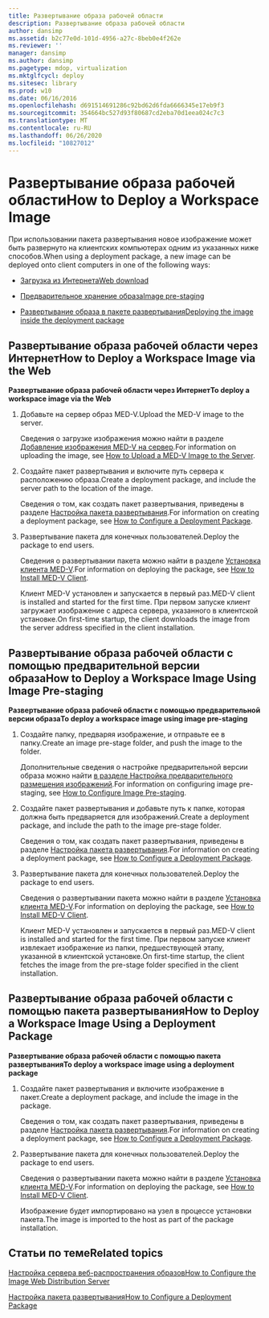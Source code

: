 ```yaml
---
title: Развертывание образа рабочей области
description: Развертывание образа рабочей области
author: dansimp
ms.assetid: b2c77e0d-101d-4956-a27c-8beb0e4f262e
ms.reviewer: ''
manager: dansimp
ms.author: dansimp
ms.pagetype: mdop, virtualization
ms.mktglfcycl: deploy
ms.sitesec: library
ms.prod: w10
ms.date: 06/16/2016
ms.openlocfilehash: d691514691286c92bd62d6fda6666345e17eb9f3
ms.sourcegitcommit: 354664bc527d93f80687cd2eba70d1eea024c7c3
ms.translationtype: MT
ms.contentlocale: ru-RU
ms.lasthandoff: 06/26/2020
ms.locfileid: "10827012"
---
```

# <span data-ttu-id="d0928-103">Развертывание образа рабочей области</span><span class="sxs-lookup"><span data-stu-id="d0928-103">How to Deploy a Workspace Image</span></span>


<span data-ttu-id="d0928-104">При использовании пакета развертывания новое изображение может быть развернуто на клиентских компьютерах одним из указанных ниже способов.</span><span class="sxs-lookup"><span data-stu-id="d0928-104">When using a deployment package, a new image can be deployed onto client computers in one of the following ways:</span></span>

-   [<span data-ttu-id="d0928-105">Загрузка из Интернета</span><span class="sxs-lookup"><span data-stu-id="d0928-105">Web download</span></span>](#bkmk-howtodeployaworkspaceimageviatheweb)

-   [<span data-ttu-id="d0928-106">Предварительное хранение образа</span><span class="sxs-lookup"><span data-stu-id="d0928-106">Image pre-staging</span></span>](#bkmk-howtodeployaworkspaceimageusingimageprestaging)

-   [<span data-ttu-id="d0928-107">Развертывание образа в пакете развертывания</span><span class="sxs-lookup"><span data-stu-id="d0928-107">Deploying the image inside the deployment package</span></span>](#bkmk-howtodeployaworkspaceimageusingadeploymentapackage)

## <a href="" id="bkmk-howtodeployaworkspaceimageviatheweb"></a><span data-ttu-id="d0928-108">Развертывание образа рабочей области через Интернет</span><span class="sxs-lookup"><span data-stu-id="d0928-108">How to Deploy a Workspace Image via the Web</span></span>


**<span data-ttu-id="d0928-109">Развертывание образа рабочей области через Интернет</span><span class="sxs-lookup"><span data-stu-id="d0928-109">To deploy a workspace image via the Web</span></span>**

1.  <span data-ttu-id="d0928-110">Добавьте на сервер образ MED-V.</span><span class="sxs-lookup"><span data-stu-id="d0928-110">Upload the MED-V image to the server.</span></span>

    <span data-ttu-id="d0928-111">Сведения о загрузке изображения можно найти в разделе [Добавление изображения MED-V на сервер](how-to-upload-a-med-v-image-to-the-server.md).</span><span class="sxs-lookup"><span data-stu-id="d0928-111">For information on uploading the image, see [How to Upload a MED-V Image to the Server](how-to-upload-a-med-v-image-to-the-server.md).</span></span>

2.  <span data-ttu-id="d0928-112">Создайте пакет развертывания и включите путь сервера к расположению образа.</span><span class="sxs-lookup"><span data-stu-id="d0928-112">Create a deployment package, and include the server path to the location of the image.</span></span>

    <span data-ttu-id="d0928-113">Сведения о том, как создать пакет развертывания, приведены в разделе [Настройка пакета развертывания](how-to-configure-a-deployment-package.md).</span><span class="sxs-lookup"><span data-stu-id="d0928-113">For information on creating a deployment package, see [How to Configure a Deployment Package](how-to-configure-a-deployment-package.md).</span></span>

3.  <span data-ttu-id="d0928-114">Развертывание пакета для конечных пользователей.</span><span class="sxs-lookup"><span data-stu-id="d0928-114">Deploy the package to end users.</span></span>

    <span data-ttu-id="d0928-115">Сведения о развертывании пакета можно найти в разделе [Установка клиента MED-V](how-to-install-med-v-clientdeployment-package.md).</span><span class="sxs-lookup"><span data-stu-id="d0928-115">For information on deploying the package, see [How to Install MED-V Client](how-to-install-med-v-clientdeployment-package.md).</span></span>

    <span data-ttu-id="d0928-116">Клиент MED-V установлен и запускается в первый раз.</span><span class="sxs-lookup"><span data-stu-id="d0928-116">MED-V client is installed and started for the first time.</span></span> <span data-ttu-id="d0928-117">При первом запуске клиент загружает изображение с адреса сервера, указанного в клиентской установке.</span><span class="sxs-lookup"><span data-stu-id="d0928-117">On first-time startup, the client downloads the image from the server address specified in the client installation.</span></span>

## <a href="" id="bkmk-howtodeployaworkspaceimageusingimageprestaging"></a><span data-ttu-id="d0928-118">Развертывание образа рабочей области с помощью предварительной версии образа</span><span class="sxs-lookup"><span data-stu-id="d0928-118">How to Deploy a Workspace Image Using Image Pre-staging</span></span>


**<span data-ttu-id="d0928-119">Развертывание образа рабочей области с помощью предварительной версии образа</span><span class="sxs-lookup"><span data-stu-id="d0928-119">To deploy a workspace image using image pre-staging</span></span>**

1.  <span data-ttu-id="d0928-120">Создайте папку, предваряя изображение, и отправьте ее в папку.</span><span class="sxs-lookup"><span data-stu-id="d0928-120">Create an image pre-stage folder, and push the image to the folder.</span></span>

    <span data-ttu-id="d0928-121">Дополнительные сведения о настройке предварительной версии образа можно найти [в разделе Настройка предварительного размещения изображений](how-to-configure-image-pre-staging.md).</span><span class="sxs-lookup"><span data-stu-id="d0928-121">For information on configuring image pre-staging, see [How to Configure Image Pre-staging](how-to-configure-image-pre-staging.md).</span></span>

2.  <span data-ttu-id="d0928-122">Создайте пакет развертывания и добавьте путь к папке, которая должна быть предваряется для изображений.</span><span class="sxs-lookup"><span data-stu-id="d0928-122">Create a deployment package, and include the path to the image pre-stage folder.</span></span>

    <span data-ttu-id="d0928-123">Сведения о том, как создать пакет развертывания, приведены в разделе [Настройка пакета развертывания](how-to-configure-a-deployment-package.md).</span><span class="sxs-lookup"><span data-stu-id="d0928-123">For information on creating a deployment package, see [How to Configure a Deployment Package](how-to-configure-a-deployment-package.md).</span></span>

3.  <span data-ttu-id="d0928-124">Развертывание пакета для конечных пользователей.</span><span class="sxs-lookup"><span data-stu-id="d0928-124">Deploy the package to end users.</span></span>

    <span data-ttu-id="d0928-125">Сведения о развертывании пакета можно найти в разделе [Установка клиента MED-V](how-to-install-med-v-clientdeployment-package.md).</span><span class="sxs-lookup"><span data-stu-id="d0928-125">For information on deploying the package, see [How to Install MED-V Client](how-to-install-med-v-clientdeployment-package.md).</span></span>

    <span data-ttu-id="d0928-126">Клиент MED-V установлен и запускается в первый раз.</span><span class="sxs-lookup"><span data-stu-id="d0928-126">MED-V client is installed and started for the first time.</span></span> <span data-ttu-id="d0928-127">При первом запуске клиент извлекает изображение из папки, предшествующей этапу, указанной в клиентской установке.</span><span class="sxs-lookup"><span data-stu-id="d0928-127">On first-time startup, the client fetches the image from the pre-stage folder specified in the client installation.</span></span>

## <a href="" id="bkmk-howtodeployaworkspaceimageusingadeploymentapackage"></a><span data-ttu-id="d0928-128">Развертывание образа рабочей области с помощью пакета развертывания</span><span class="sxs-lookup"><span data-stu-id="d0928-128">How to Deploy a Workspace Image Using a Deployment Package</span></span>


**<span data-ttu-id="d0928-129">Развертывание образа рабочей области с помощью пакета развертывания</span><span class="sxs-lookup"><span data-stu-id="d0928-129">To deploy a workspace image using a deployment package</span></span>**

1.  <span data-ttu-id="d0928-130">Создайте пакет развертывания и включите изображение в пакет.</span><span class="sxs-lookup"><span data-stu-id="d0928-130">Create a deployment package, and include the image in the package.</span></span>

    <span data-ttu-id="d0928-131">Сведения о том, как создать пакет развертывания, приведены в разделе [Настройка пакета развертывания](how-to-configure-a-deployment-package.md).</span><span class="sxs-lookup"><span data-stu-id="d0928-131">For information on creating a deployment package, see [How to Configure a Deployment Package](how-to-configure-a-deployment-package.md).</span></span>

2.  <span data-ttu-id="d0928-132">Развертывание пакета для конечных пользователей.</span><span class="sxs-lookup"><span data-stu-id="d0928-132">Deploy the package to end users.</span></span>

    <span data-ttu-id="d0928-133">Сведения о развертывании пакета можно найти в разделе [Установка клиента MED-V](how-to-install-med-v-clientdeployment-package.md).</span><span class="sxs-lookup"><span data-stu-id="d0928-133">For information on deploying the package, see [How to Install MED-V Client](how-to-install-med-v-clientdeployment-package.md).</span></span>

    <span data-ttu-id="d0928-134">Изображение будет импортировано на узел в процессе установки пакета.</span><span class="sxs-lookup"><span data-stu-id="d0928-134">The image is imported to the host as part of the package installation.</span></span>

## <span data-ttu-id="d0928-135">Статьи по теме</span><span class="sxs-lookup"><span data-stu-id="d0928-135">Related topics</span></span>


[<span data-ttu-id="d0928-136">Настройка сервера веб-распространения образов</span><span class="sxs-lookup"><span data-stu-id="d0928-136">How to Configure the Image Web Distribution Server</span></span>](how-to-configure-the-image-web-distribution-server.md)

[<span data-ttu-id="d0928-137">Настройка пакета развертывания</span><span class="sxs-lookup"><span data-stu-id="d0928-137">How to Configure a Deployment Package</span></span>](how-to-configure-a-deployment-package.md)

 

 





